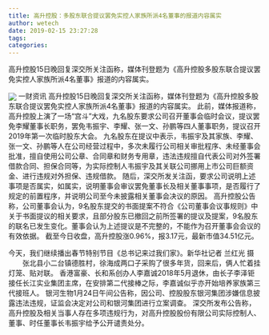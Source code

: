 ```yaml
---
title: 高升控股：多股东联合提议罢免实控人家族所派4名董事的报道内容属实
author: wetech
date: 2019-02-15 23:27:28
tags: 
categories: 
---
```

高升控股15日晚回复深交所关注函称，媒体刊登题为《高升控股多股东联合提议罢免实控人家族所派4名董事》报道的内容属实。
<!-- more -->
<img align="center" border="0" src="https://imgcdn.yicai.com/uppics/images/2019/02/9eacec76da747db9a7d3485f8a622880.jpg" />
一财资讯
高升控股15日晚回复深交所关注函称，媒体刊登题为《高升控股多股东联合提议罢免实控人家族所派4名董事》报道的内容属实。
此前，媒体报道称，高升控股上演了一场“宫斗”大戏，九名股东要求公司召开董事会临时会议，提议罢免李耀董事长职务，罢免韦振宇、李耀、张一文、孙鹏等四人董事职务，提议召开2019年第一次临时股东大会。
九名股东在提议中表示，韦振宇及其家族、李耀、张一文、孙鹏等人在公司经营过程中，多次未履行公司相关审批程序、未经董事会批准，擅自使用公司公章、合同章和财务专用章，违法违规擅自代表公司对外签署借款合同、担保合同等，为实际控制人韦振宇及其关联公司挪用上市公司巨额资金、进行违规对外担保、违规借款。
随后，深交所发关注函，要求公司说明上述事项是否属实，如属实，说明董事会审议罢免董事长及相关董事事项，是否履行了规定的前置程序，并说明公司至今未披露相关董事会决议的原因。
高升控股公告称，公司董事会认为，9名股东提交的书面提案不符合《公司董事会议事规则》中关于书面提议的相关要求，且部分股东已撤回之前所签署的提议及提案，9名股东的联名已发生变化。董事会认为上述提议是不完整的，不能作为召开董事会会议的有效依据。
截至今日收盘，高升控股涨0.96%，报3.17元，最新市值34.51亿元。
 
 
今天，我们继续播出春节特别节目《总书记来过我们家》。新华社记者 兰红光 摄 　　张北县小二台镇德胜村，徐海成两口子采购了很多年货，回来后，俩人忙着挂灯笼、贴对联。
香港富豪、长和系创办人李嘉诚2018年5月退休，由长子李泽钜接任长江实业集团主席，在安排第二代接棒之际，李嘉诚似乎亦开始培养家族第三代接班人。
银河生物1月24日午间公告称，因公司、控股股东银河集团涉嫌信息披露违法违规，证监会决定对公司和银河集团进行立案调查。
深交所发布公告称，高升控股及相关当事人存在多项违规行为，对高升控股股份有限公司实际控制人、董事、时任董事长韦振宇给予公开谴责处分。
